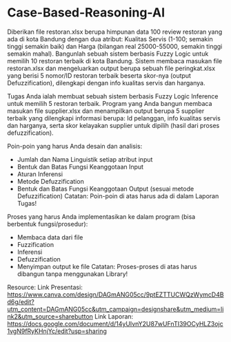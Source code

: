 # Case-Based-Reasoning-AI

Diberikan file restoran.xlsx berupa himpunan data 100 review restoran yang ada di kota Bandung dengan dua atribut: Kualitas Servis (1-100; semakin tinggi semakin baik) dan Harga (bilangan real 25000-55000, semakin tinggi semakin mahal). Bangunlah sebuah sistem berbasis Fuzzy Logic untuk memilih 10 restoran terbaik di kota Bandung. Sistem membaca masukan file restoran.xlsx dan mengeluarkan output berupa sebuah file peringkat.xlsx yang berisi 5 nomor/ID restoran terbaik beserta skor-nya (output Defuzzification), dilengkapi dengan info kualitas servis dan harganya. 

Tugas Anda ialah membuat sebuah sistem berbasis Fuzzy Logic Inference untuk memilih 5 restoran terbaik. Program yang Anda bangun membaca masukan file supplier.xlsx dan menampilkan output berupa 5 supplier terbaik yang dilengkapi informasi berupa: Id pelanggan, info kualitas servis dan harganya, serta skor kelayakan supplier untuk dipilih (hasil dari proses defuzzification).  

Poin-poin yang harus Anda desain dan analisis: 
- Jumlah dan Nama Linguistik setiap atribut input
- Bentuk dan Batas Fungsi Keanggotaan Input
- Aturan Inferensi
- Metode Defuzzification
- Bentuk dan Batas Fungsi Keanggotaan Output (sesuai metode Defuzzification) 
Catatan: Poin-poin di atas harus ada di dalam Laporan Tugas! 


Proses yang harus Anda implementasikan ke dalam program (bisa berbentuk fungsi/prosedur):
- Membaca data dari file
- Fuzzification
- Inferensi
- Defuzzification
- Menyimpan output ke file 
Catatan: Proses-proses di atas harus dibangun tanpa menggunakan Library!

Resource:
Link Presentasi: https://www.canva.com/design/DAGmANG05cc/9ptEZTTUCWQzWymcD4Bd6g/edit?utm_content=DAGmANG05cc&utm_campaign=designshare&utm_medium=link2&utm_source=sharebutton
Link Laporan: https://docs.google.com/document/d/14yUIvnY2U87wUFnTI39OCyHLZ3ojc1vgN9fRyKHnjYc/edit?usp=sharing
